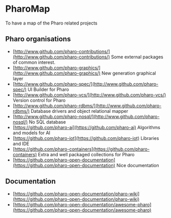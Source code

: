 # PharoMap
To have a map of the Pharo related projects


## Pharo organisations

* [http://www.github.com/pharo-contributions/](http://www.github.com/pharo-contributions/)
Some external packages of common interest.
* [http://www.github.com/pharo-graphics/](http://www.github.com/pharo-graphics/)
New generation graphical layer
* [http://www.github.com/pharo-spec/](http://www.github.com/pharo-spec/)
UI Builder for Pharo
* [http://www.github.com/pharo-vcs/](http://www.github.com/pharo-vcs/)
Version control for Pharo
* [http://www.github.com/pharo-rdbms/](http://www.github.com/pharo-rdbms/)
Database drivers and object relational mapper
* [http://www.github.com/pharo-nosql/](http://www.github.com/pharo-nosql/)
No SQL database
* [https://github.com/pharo-ai](https://github.com/pharo-ai)
Algorithms and models for AI
* [https://github.com/pharo-iot](https://github.com/pharo-iot)
Libraries and IDE
* [https://github.com/pharo-containers](https://github.com/pharo-containers)
Extra and well packaged collections for Pharo
* [https://github.com/pharo-open-documentation](https://github.com/pharo-open-documentation)
Nice documentation

## Documentation

* [https://github.com/pharo-open-documentation/pharo-wiki](https://github.com/pharo-open-documentation/pharo-wiki)
* [https://github.com/pharo-open-documentation/awesome-pharo](https://github.com/pharo-open-documentation/awesome-pharo)

